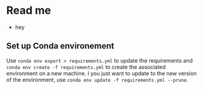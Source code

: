 # Read me 
- hey

## Set up Conda environement
Use `conda env export > requirements.yml` to update the requirements and `conda env create -f requirements.yml` to create the associated environment on a new machine. I you just want to update to the new version of the environment, use `conda env update -f requirements.yml --prune`.  
